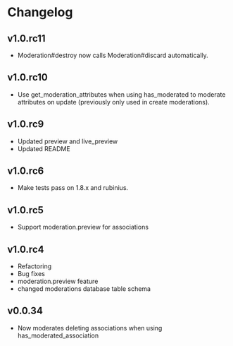# Changelog

## v1.0.rc11

* Moderation#destroy now calls Moderation#discard automatically.

## v1.0.rc10

* Use get\_moderation\_attributes when using has\_moderated to moderate attributes on update (previously only used in create moderations).

## v1.0.rc9

* Updated preview and live\_preview
* Updated README

## v1.0.rc6

* Make tests pass on 1.8.x and rubinius.

## v1.0.rc5

* Support moderation.preview for associations

## v1.0.rc4

* Refactoring
* Bug fixes
* moderation.preview feature
* changed moderations database table schema

## v0.0.34

* Now moderates deleting associations when using has\_moderated\_association